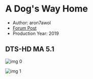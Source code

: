 # A Dog's Way Home

* Author: aron7awol
* [Forum Post](https://www.avsforum.com/threads/bass-eq-for-filtered-movies.2995212/post-57873252)
* Production Year: 2019

## DTS-HD MA 5.1

![img 0](https://i.imgur.com/Hn601Ip.jpg)

![img 1](https://i.imgur.com/0QkhS5h.png)

